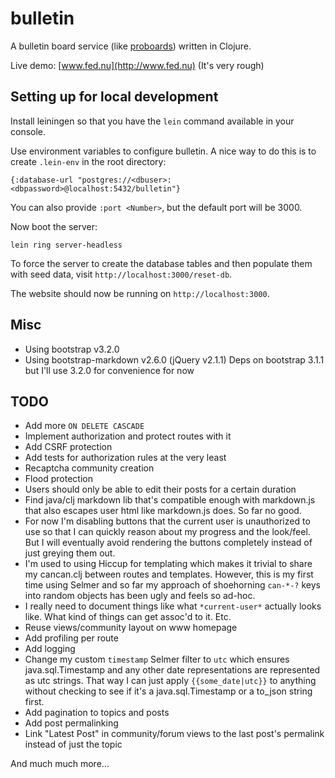 # bulletin

A bulletin board service (like [proboards](http://www.proboards.com/)) written in Clojure.

Live demo: [www.fed.nu](http://www.fed.nu) (It's very rough)

## Setting up for local development

Install leiningen so that you have the `lein` command available in your console.

Use environment variables to configure bulletin. A nice way to do this is to create `.lein-env` in the root directory:

    {:database-url "postgres://<dbuser>:<dbpassword>@localhost:5432/bulletin"}

You can also provide `:port <Number>`, but the default port will be 3000.

Now boot the server:

    lein ring server-headless

To force the server to create the database tables and then populate them with seed data, visit `http://localhost:3000/reset-db`.

The website should now be running on `http://localhost:3000`.

## Misc

- Using bootstrap v3.2.0
- Using bootstrap-markdown v2.6.0 (jQuery v2.1.1) Deps on bootstrap 3.1.1 but I'll use 3.2.0 for convenience for now

## TODO

- Add more `ON DELETE CASCADE`
- Implement authorization and protect routes with it
- Add CSRF protection
- Add tests for authorization rules at the very least
- Recaptcha community creation
- Flood protection
- Users should only be able to  edit their posts for a certain duration
- Find java/clj markdown lib that's compatible enough with markdown.js that also escapes user html like markdown.js does. So far no good.
- For now I'm disabling buttons that the current user is unauthorized to use so that I can quickly reason about my progress and the look/feel. But I will eventually avoid rendering the buttons completely instead of just greying them out.
- I'm used to using Hiccup for templating which makes it trivial to share my cancan.clj between routes and templates. However, this is my first time using Selmer and so far my approach of shoehorning `can-*-?` keys into random objects has been ugly and feels so ad-hoc.
- I really need to document things like what `*current-user*` actually looks like. What kind of things can get assoc'd to it. Etc.
- Reuse views/community layout on www homepage
- Add profiling per route
- Add logging
- Change my custom `timestamp` Selmer filter to `utc` which ensures java.sql.Timestamp and any other date representations are represented as utc strings. That way I can just apply `{{some_date|utc}}` to anything without checking to see if it's a java.sql.Timestamp or a to_json string first.
- Add pagination to topics and posts
- Add post permalinking
- Link "Latest Post" in community/forum views to the last post's permalink instead of just the topic

And much much more...
